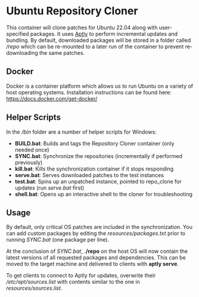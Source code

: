 # Ubuntu Repository Cloner

This container will clone patches for Ubuntu 22.04 along with user-specified
packages.  It uses [Aptly](https://www.aptly.info/) to perform incremental
updates and bundling.  By default, downloaded packages will be stored in a
folder called */repo* which can be re-mounted to a later run of the container to
prevent re-downloading the same patches.

## Docker

Docker is a container platform which allows us to run Ubuntu on a variety of
host operating systems.  Installation instructions can be found here:
https://docs.docker.com/get-docker/

## Helper Scripts

In the */bin* folder are a number of helper scripts for Windows:

- **BUILD.bat**: Builds and tags the Repository Cloner container (only needed once)
- **SYNC.bat**: Synchronize the repositories (incrementally if performed previously)
- **kill.bat**: Kills the synchronization container if it stops responding
- **serve.bat**: Serves downloaded patches to the test instances
- **test.bat**: Spins up an unpatched instance, pointed to repo_clone for updates (run *serve.bat* first)
- **shell.bat**: Opens up an interactive shell to the cloner for troubleshooting

## Usage

By default, only critical OS patches are included in the synchronization.  You
can add custom packages by editing the *resources/packages.txt* prior to running
*SYNC.bat* (one package per line).

At the conclusion of *SYNC.bat*, **./repo** on the host OS will now contain
the latest versions of all requested packages and dependencies.  This can be
moved to the target machine and delivered to clients with **aptly serve**.  

To get clients to connect to Aptly for updates, overwrite their
*/etc/apt/sources.list* with contents similar to the one in
*resources/sources.list*.  
